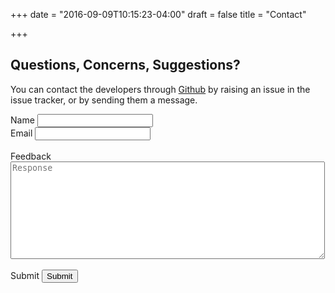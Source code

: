 +++
date = "2016-09-09T10:15:23-04:00"
draft = false
title = "Contact"

+++

## Questions, Concerns, Suggestions?

You can contact the developers through [Github](https://github.com/jattmones/assistMe) by raising an issue in the issue
tracker, or by sending them a message.
<dl>
<form>
    <form action="https://formspree.io/requestresponse240@gmail.com" method="POST" data-netlify="true">
    <input type="hidden" name="_next" value="http://assist-me-download.netlify.com/contact/"/>
    <label>Name</label> <input type="text" name="name"> <br>
    <label>Email</label> <input type="email" name="_replyto"> <br> <br>
    <label>Feedback</label> <br> <textarea rows = "10" cols = "60" name = "story" type = "text" placeholder="Response" ></textarea> <br><br>
    <label>Submit</label> <input type = "submit"/>
    </form>
</form>
</dl>
